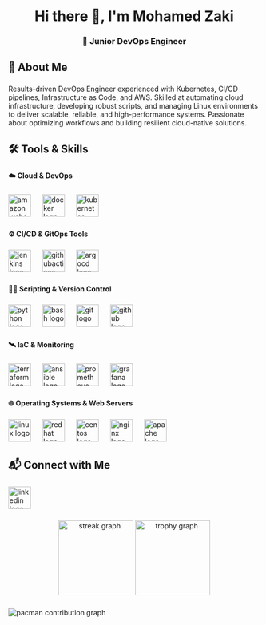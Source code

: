 <h1 align="center">Hi there  👋, I'm Mohamed Zaki</h1>

###

<h3 align="center">🚀 Junior DevOps Engineer</h3>

###

<h2 align="left">📌 About Me</h2>

###

<p align="left">Results-driven DevOps Engineer experienced with Kubernetes, CI/CD pipelines, Infrastructure as Code, and AWS. Skilled at automating cloud infrastructure, developing robust scripts, and managing Linux environments to deliver scalable, reliable, and high-performance systems. Passionate about optimizing workflows and building resilient cloud-native solutions.</p>

###

<h2 align="left">🛠️ Tools & Skills</h2>

###

<h4 align="left">☁️ Cloud & DevOps</h4>

###

<div align="left">
  <img src="https://skillicons.dev/icons?i=aws" height="45" alt="amazonwebservices logo"  />
  <img width="15" />
  <img src="https://img.shields.io/badge/Docker-2496ED?logo=docker&logoColor=white&style=for-the-badge" height="45" alt="docker logo"  />
  <img width="15" />
  <img src="https://img.shields.io/badge/Kubernetes-326CE5?logo=kubernetes&logoColor=white&style=for-the-badge" height="45" alt="kubernetes logo"  />
</div>

###

<h4 align="left">⚙️ CI/CD & GitOps Tools</h4>

###

<div align="left">
  <img src="https://img.shields.io/badge/Jenkins-D24939?logo=jenkins&logoColor=white&style=for-the-badge" height="45" alt="jenkins logo"  />
  <img width="15" />
  <img src="https://img.shields.io/badge/GitHub Actions-2088FF?logo=githubactions&logoColor=white&style=for-the-badge" height="45" alt="githubactions logo"  />
  <img width="15" />
  <img src="https://img.shields.io/badge/Argo-EF7B4D?logo=argo&logoColor=black&style=for-the-badge" height="45" alt="argocd logo"  />
</div>

###

<h4 align="left">👨‍💻 Scripting & Version Control</h4>

###

<div align="left">
  <img src="https://img.shields.io/badge/Python-3776AB?logo=python&logoColor=white&style=for-the-badge" height="45" alt="python logo"  />
  <img width="15" />
  <img src="https://img.shields.io/badge/GNU Bash-4EAA25?logo=gnubash&logoColor=white&style=for-the-badge" height="45" alt="bash logo"  />
  <img width="15" />
  <img src="https://img.shields.io/badge/Git-F05032?logo=git&logoColor=white&style=for-the-badge" height="45" alt="git logo"  />
  <img width="15" />
  <img src="https://img.shields.io/badge/GitHub-181717?logo=github&logoColor=white&style=for-the-badge" height="45" alt="github logo"  />
</div>

###

<h4 align="left">🛰️ IaC & Monitoring</h4>

###

<div align="left">
  <img src="https://img.shields.io/badge/Terraform-7B42BC?logo=terraform&logoColor=white&style=for-the-badge" height="45" alt="terraform logo"  />
  <img width="15" />
  <img src="https://img.shields.io/badge/Ansible-EE0000?logo=ansible&logoColor=white&style=for-the-badge" height="45" alt="ansible logo"  />
  <img width="15" />
  <img src="https://img.shields.io/badge/Prometheus-E6522C?logo=prometheus&logoColor=white&style=for-the-badge" height="45" alt="prometheus logo"  />
  <img width="15" />
  <img src="https://img.shields.io/badge/Grafana-F46800?logo=grafana&logoColor=black&style=for-the-badge" height="45" alt="grafana logo"  />
</div>

###

<h4 align="left">🌐 Operating Systems & Web Servers</h4>

###

<div align="left">
  <img src="https://img.shields.io/badge/Linux-FCC624?logo=linux&logoColor=black&style=for-the-badge" height="45" alt="linux logo"  />
  <img width="15" />
  <img src="https://img.shields.io/badge/Red Hat-EE0000?logo=redhat&logoColor=white&style=for-the-badge" height="45" alt="redhat logo"  />
  <img width="15" />
  <img src="https://img.shields.io/badge/CentOS-262577?logo=centos&logoColor=white&style=for-the-badge" height="45" alt="centos logo"  />
  <img width="15" />
  <img src="https://img.shields.io/badge/NGINX-009639?logo=nginx&logoColor=white&style=for-the-badge" height="45" alt="nginx logo"  />
  <img width="15" />
  <img src="https://img.shields.io/badge/Apache-D22128?logo=apache&logoColor=white&style=for-the-badge" height="45" alt="apache logo"  />
</div>

###

<h2 align="left">📬 Connect with Me</h2>

###

<div align="left">
  <a href="https://www.linkedin.com/in/mohamed-zaaki/" target="_blank">
    <img src="https://img.shields.io/static/v1?message=LinkedIn&logo=linkedin&label=&color=0077B5&logoColor=white&labelColor=&style=for-the-badge" height="45" alt="linkedin logo"  />
  </a>
</div>

###

<div align="center">
  <img src="https://streak-stats.demolab.com?user=Mohamedzaakii&locale=en&mode=daily&theme=dracula&hide_border=false&border_radius=5&order=3" height="150" alt="streak graph"  />
  <img src="https://github-profile-trophy.vercel.app?username=Mohamedzaakii&theme=dracula&column=-1&row=1&margin-w=8&margin-h=8&no-bg=false&no-frame=false&order=4" height="150" alt="trophy graph"  />
</div>

###

<picture>
  <source media="(prefers-color-scheme: dark)" srcset="https://raw.githubusercontent.com/Mohamedzaakii/Mohamedzaakii/output/pacman-contribution-graph-dark.svg">
  <source media="(prefers-color-scheme: light)" srcset="https://raw.githubusercontent.com/Mohamedzaakii/Mohamedzaakii/output/pacman-contribution-graph.svg">
  <img alt="pacman contribution graph" src="https://raw.githubusercontent.com/Mohamedzaakii/Mohamedzaakii/output/pacman-contribution-graph.svg">
</picture>

###

